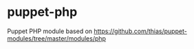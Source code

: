 puppet-php
==========

Puppet PHP module based on https://github.com/thias/puppet-modules/tree/master/modules/php